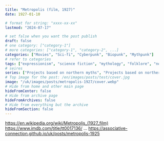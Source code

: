 ```yaml
---
title: "Metropolis (film, 1927)"
date: 1927-01-10

# format for string: "xxxx-xx-xx"
lastmod: "2024-07-17"

# set false when you want the post publish
draft: false
# one category: ["category-1"]
# more categories: ["category-1", "category-2", ...]
categories: ["Movies", "Sci-fi", "Cyberpunk", "Biopunk", "Mythpunk"]
# refer to categories
tags: ["expressionism", "science fiction", "mythology", "folklore", "northern religion", "industry", "necro fetishism", "humanism", "posthumanism"]
# seires
series: ["Projects based on northern myths", "Projects based on northern folklore", "Horrors that are referenced"]
# Top image for the post: /en/images/posts/test/cover.jpg
image: "/uk/images/posts/metropolis-1927/cover.webp"
# Hide from home and other main page
hideFromCenter: false
# Hide from archive page
hideFromArchives: false
# Hide from everything but the archive
hideFromSection: false
---
```

https://en.wikipedia.org/wiki/Metropolis_(1927_film)
https://www.imdb.com/title/tt0017136/
...
https://associative-connection.github.io/uk/posts/metropolis-1925
<!--more-->